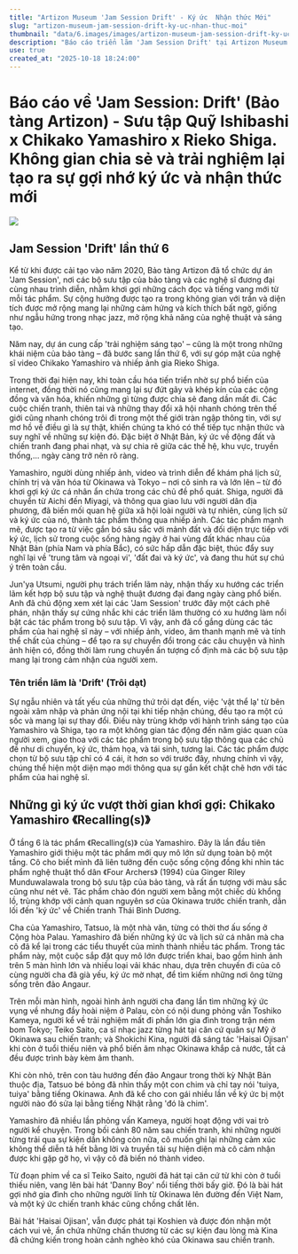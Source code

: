 ```yaml
---
title: "Artizon Museum 'Jam Session Drift' - Ký ức  Nhận thức Mới"
slug: "artizon-museum-jam-session-drift-ky-uc-nhan-thuc-moi"
thumbnail: "data/6.images/images/artizon-museum-jam-session-drift-ky-uc-nhan-thuc-moi.webp"
description: "Báo cáo triển lãm 'Jam Session Drift' tại Artizon Museum với tác phẩm của Chikako Yamashiro và Rieko Shiga, khám phá ký ức lịch sử và nhận thức mới về xã hội."
use: true
created_at: "2025-10-18 18:24:00"
---
```


# Báo cáo về 'Jam Session: Drift' (Bảo tàng Artizon) - Sưu tập Quỹ Ishibashi x Chikako Yamashiro x Rieko Shiga. Không gian chia sẻ và trải nghiệm lại tạo ra sự gợi nhớ ký ức và nhận thức mới

![](/images/20251018-00000002-btecho-000-2-view.webp)

## Jam Session 'Drift' lần thứ 6

Kể từ khi được cải tạo vào năm 2020, Bảo tàng Artizon đã tổ chức dự án 'Jam Session', nơi các bộ sưu tập của bảo tàng và các nghệ sĩ đương đại cùng nhau trình diễn, nhằm khơi gợi những cách đọc và tiếng vang mới từ mỗi tác phẩm. Sự cộng hưởng được tạo ra trong không gian với trần và diện tích được mở rộng mang lại những cảm hứng và kích thích bất ngờ, giống như ngẫu hứng trong nhạc jazz, mở rộng khả năng của nghệ thuật và sáng tạo.

Năm nay, dự án cung cấp 'trải nghiệm sáng tạo' – cũng là một trong những khái niệm của bảo tàng – đã bước sang lần thứ 6, với sự góp mặt của nghệ sĩ video Chikako Yamashiro và nhiếp ảnh gia Rieko Shiga.

Trong thời đại hiện nay, khi toàn cầu hóa tiến triển nhờ sự phổ biến của internet, đồng thời nó cũng mang lại sự đứt gãy và khép kín của các cộng đồng và văn hóa, khiến những gì từng được chia sẻ đang dần mất đi. Các cuộc chiến tranh, thiên tai và những thay đổi xã hội nhanh chóng trên thế giới cũng nhanh chóng trôi đi trong một thế giới tràn ngập thông tin, với sự mơ hồ về điều gì là sự thật, khiến chúng ta khó có thể tiếp tục nhận thức và suy nghĩ về những sự kiện đó. Đặc biệt ở Nhật Bản, ký ức về động đất và chiến tranh đang phai nhạt, và sự chia rẽ giữa các thế hệ, khu vực, truyền thống,... ngày càng trở nên rõ ràng.

Yamashiro, người dùng nhiếp ảnh, video và trình diễn để khám phá lịch sử, chính trị và văn hóa từ Okinawa và Tokyo – nơi cô sinh ra và lớn lên – từ đó khơi gợi ký ức cá nhân ẩn chứa trong các chủ đề phổ quát. Shiga, người đã chuyển từ Aichi đến Miyagi, và thông qua giao lưu với người dân địa phương, đã biến mối quan hệ giữa xã hội loài người và tự nhiên, cùng lịch sử và ký ức của nó, thành tác phẩm thông qua nhiếp ảnh. Các tác phẩm mạnh mẽ, được tạo ra từ việc gắn bó sâu sắc với mảnh đất và đối diện trực tiếp với ký ức, lịch sử trong cuộc sống hàng ngày ở hai vùng đất khác nhau của Nhật Bản (phía Nam và phía Bắc), có sức hấp dẫn đặc biệt, thúc đẩy suy nghĩ lại về 'trung tâm và ngoại vi', 'đất đai và ký ức', và đang thu hút sự chú ý trên toàn cầu.

Jun'ya Utsumi, người phụ trách triển lãm này, nhận thấy xu hướng các triển lãm kết hợp bộ sưu tập và nghệ thuật đương đại đang ngày càng phổ biến. Anh đã chủ động xem xét lại các 'Jam Session' trước đây một cách phê phán, nhận thấy sự cứng nhắc khi các triển lãm thường có xu hướng làm nổi bật các tác phẩm trong bộ sưu tập. Vì vậy, anh đã cố gắng dùng các tác phẩm của hai nghệ sĩ này – với nhiếp ảnh, video, âm thanh mạnh mẽ và tính thể chất của chúng – để tạo ra sự chuyển đổi trong các câu chuyện và hình ảnh hiện có, đồng thời làm rung chuyển ấn tượng cố định mà các bộ sưu tập mang lại trong cảm nhận của người xem.

### Tên triển lãm là 'Drift' (Trôi dạt)

Sự ngẫu nhiên và tất yếu của những thứ trôi dạt đến, việc 'vật thể lạ' từ bên ngoài xâm nhập và phản ứng nội tại khi tiếp nhận chúng, đều tạo ra một cú sốc và mang lại sự thay đổi. Điều này trùng khớp với hành trình sáng tạo của Yamashiro và Shiga, tạo ra một không gian tác động đến năm giác quan của người xem, giao thoa với các tác phẩm trong bộ sưu tập thông qua các chủ đề như di chuyển, ký ức, thảm họa, và tái sinh, tương lai. Các tác phẩm được chọn từ bộ sưu tập chỉ có 4 cái, ít hơn so với trước đây, nhưng chính vì vậy, chúng thể hiện một diện mạo mới thông qua sự gắn kết chặt chẽ hơn với tác phẩm của hai nghệ sĩ.

## Những gì ký ức vượt thời gian khơi gợi: Chikako Yamashiro 《Recalling(s)》

Ở tầng 6 là tác phẩm 《Recalling(s)》 của Yamashiro. Đây là lần đầu tiên Yamashiro giới thiệu một tác phẩm mới quy mô lớn sử dụng toàn bộ một tầng. Cô cho biết mình đã liên tưởng đến cuộc sống cộng đồng khi nhìn tác phẩm nghệ thuật thổ dân 《Four Archers》 (1994) của Ginger Riley Munduwalawala trong bộ sưu tập của bảo tàng, và rất ấn tượng với màu sắc cũng như nét vẽ. Tác phẩm chào đón người xem bằng một chiếc dù khổng lồ, trùng khớp với cảnh quan nguyên sơ của Okinawa trước chiến tranh, dẫn lối đến 'ký ức' về Chiến tranh Thái Bình Dương.

Cha của Yamashiro, Tatsuo, là một nhà văn, từng có thời thơ ấu sống ở Cộng hòa Palau. Yamashiro đã biến những ký ức và lịch sử cá nhân mà cha cô đã kể lại trong các tiểu thuyết của mình thành nhiều tác phẩm. Trong tác phẩm này, một cuộc sắp đặt quy mô lớn được triển khai, bao gồm hình ảnh trên 5 màn hình lớn và nhiều loại vải khác nhau, dựa trên chuyến đi của cô cùng người cha đã già yếu, ký ức mờ nhạt, để tìm kiếm những nơi ông từng sống trên đảo Angaur.

Trên mỗi màn hình, ngoài hình ảnh người cha đang lần tìm những ký ức vụng về nhưng đầy hoài niệm ở Palau, còn có nội dung phỏng vấn Toshiko Kameya, người kể về trải nghiệm mất đi phần lớn gia đình trong trận ném bom Tokyo; Teiko Saito, ca sĩ nhạc jazz từng hát tại căn cứ quân sự Mỹ ở Okinawa sau chiến tranh; và Shokichi Kina, người đã sáng tác 'Haisai Ojisan' khi còn ở tuổi thiếu niên và phổ biến âm nhạc Okinawa khắp cả nước, tất cả đều được trình bày kèm âm thanh.

Khi còn nhỏ, trên con tàu hướng đến đảo Angaur trong thời kỳ Nhật Bản thuộc địa, Tatsuo bé bỏng đã nhìn thấy một con chim và chỉ tay nói 'tuiya, tuiya' bằng tiếng Okinawa. Anh đã kể cho con gái nhiều lần về ký ức bị một người nào đó sửa lại bằng tiếng Nhật rằng 'đó là chim'.

Yamashiro đã nhiều lần phỏng vấn Kameya, người hoạt động với vai trò người kể chuyện. Trong bối cảnh 80 năm sau chiến tranh, khi những người từng trải qua sự kiện dần không còn nữa, cô muốn ghi lại những cảm xúc không thể diễn tả hết bằng lời và truyền tải sự hiện diện mà cô cảm nhận được khi gặp gỡ họ, vì vậy cô đã biến nó thành video.

Từ đoạn phim về ca sĩ Teiko Saito, người đã hát tại căn cứ từ khi còn ở tuổi thiếu niên, vang lên bài hát 'Danny Boy' nổi tiếng thời bấy giờ. Đó là bài hát gợi nhớ gia đình cho những người lính từ Okinawa lên đường đến Việt Nam, và một ký ức chiến tranh khác cũng chồng chất lên.

Bài hát 'Haisai Ojisan', vẫn được phát tại Koshien và được đón nhận một cách vui vẻ, ẩn chứa những chấn thương từ các sự kiện đau lòng mà Kina đã chứng kiến trong hoàn cảnh nghèo khó của Okinawa sau chiến tranh.